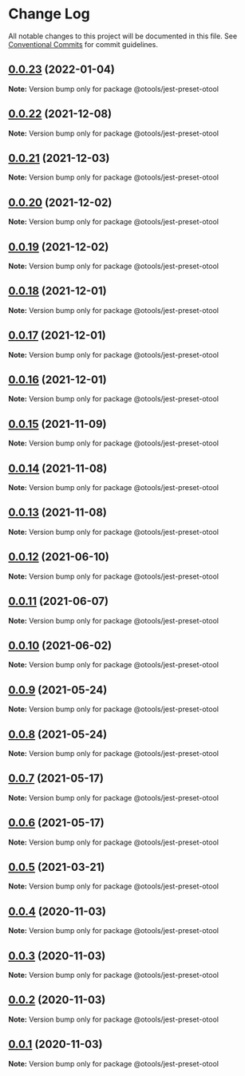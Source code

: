 # Change Log

All notable changes to this project will be documented in this file.
See [Conventional Commits](https://conventionalcommits.org) for commit guidelines.

## [0.0.23](https://github.com/owenvip/compile-tools/compare/v0.0.22...v0.0.23) (2022-01-04)

**Note:** Version bump only for package @otools/jest-preset-otool

## [0.0.22](https://github.com/owenvip/compile-tools/compare/v0.0.21...v0.0.22) (2021-12-08)

**Note:** Version bump only for package @otools/jest-preset-otool

## [0.0.21](https://github.com/owenvip/compile-tools/compare/v0.0.20...v0.0.21) (2021-12-03)

**Note:** Version bump only for package @otools/jest-preset-otool

## [0.0.20](https://github.com/owenvip/compile-tools/compare/v0.0.19...v0.0.20) (2021-12-02)

**Note:** Version bump only for package @otools/jest-preset-otool

## [0.0.19](https://github.com/owenvip/compile-tools/compare/v0.0.18...v0.0.19) (2021-12-02)

**Note:** Version bump only for package @otools/jest-preset-otool

## [0.0.18](https://github.com/owenvip/compile-tools/compare/v0.0.17...v0.0.18) (2021-12-01)

**Note:** Version bump only for package @otools/jest-preset-otool

## [0.0.17](https://github.com/owenvip/compile-tools/compare/v0.0.16...v0.0.17) (2021-12-01)

**Note:** Version bump only for package @otools/jest-preset-otool

## [0.0.16](https://github.com/owenvip/compile-tools/compare/v0.0.15...v0.0.16) (2021-12-01)

**Note:** Version bump only for package @otools/jest-preset-otool

## [0.0.15](https://github.com/owenvip/compile-tools/compare/v0.0.14...v0.0.15) (2021-11-09)

**Note:** Version bump only for package @otools/jest-preset-otool

## [0.0.14](https://github.com/owenvip/compile-tools/compare/v0.0.13...v0.0.14) (2021-11-08)

**Note:** Version bump only for package @otools/jest-preset-otool

## [0.0.13](https://github.com/owenvip/compile-tools/compare/v0.0.12...v0.0.13) (2021-11-08)

**Note:** Version bump only for package @otools/jest-preset-otool

## [0.0.12](https://github.com/owenvip/compile-tools/compare/v0.0.11...v0.0.12) (2021-06-10)

**Note:** Version bump only for package @otools/jest-preset-otool

## [0.0.11](https://github.com/owenvip/compile-tools/compare/v0.0.10...v0.0.11) (2021-06-07)

**Note:** Version bump only for package @otools/jest-preset-otool

## [0.0.10](https://github.com/owenvip/compile-tools/compare/v0.0.9...v0.0.10) (2021-06-02)

**Note:** Version bump only for package @otools/jest-preset-otool

## [0.0.9](https://github.com/owenvip/compile-tools/compare/v0.0.8...v0.0.9) (2021-05-24)

**Note:** Version bump only for package @otools/jest-preset-otool

## [0.0.8](https://github.com/owenvip/compile-tools/compare/v0.0.7...v0.0.8) (2021-05-24)

**Note:** Version bump only for package @otools/jest-preset-otool

## [0.0.7](https://github.com/owenvip/compile-tools/compare/v0.0.6...v0.0.7) (2021-05-17)

**Note:** Version bump only for package @otools/jest-preset-otool

## [0.0.6](https://github.com/owenvip/compile-tools/compare/v0.0.5...v0.0.6) (2021-05-17)

**Note:** Version bump only for package @otools/jest-preset-otool

## [0.0.5](https://github.com/owenvip/react-compile-tools/compare/v0.0.4...v0.0.5) (2021-03-21)

**Note:** Version bump only for package @otools/jest-preset-otool

## [0.0.4](https://github.com/owenvip/react-compile-tools/compare/v0.0.3...v0.0.4) (2020-11-03)

**Note:** Version bump only for package @otools/jest-preset-otool

## [0.0.3](https://github.com/owenvip/react-compile-tools/compare/v0.0.2...v0.0.3) (2020-11-03)

**Note:** Version bump only for package @otools/jest-preset-otool

## [0.0.2](https://github.com/owenvip/react-compile-tools/compare/v0.0.1...v0.0.2) (2020-11-03)

**Note:** Version bump only for package @otools/jest-preset-otool

## [0.0.1](https://github.com/owenvip/react-compile-tools/compare/v0.1.3...v0.0.1) (2020-11-03)

**Note:** Version bump only for package @otools/jest-preset-otool
